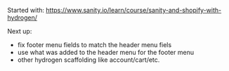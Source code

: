 Started with: https://www.sanity.io/learn/course/sanity-and-shopify-with-hydrogen/

Next up:
* fix footer menu fields to match the header menu fiels
* use what was added to the header menu for the footer menu
* other hydrogen scaffolding like account/cart/etc.